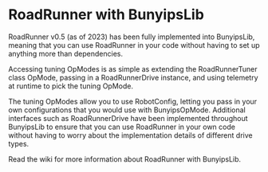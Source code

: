 # RoadRunner with BunyipsLib

RoadRunner v0.5 (as of 2023) has been fully implemented into BunyipsLib, meaning that you can use RoadRunner in your code
without having to set up anything more than dependencies.<br>

Accessing tuning OpModes is as simple as extending the RoadRunnerTuner class OpMode, passing in a RoadRunnerDrive instance,
and using telemetry at runtime to pick the tuning OpMode.<br>

The tuning OpModes allow you to use RobotConfig, letting you pass in your own configurations
that you would use with BunyipsOpMode. Additional interfaces such as RoadRunnerDrive have been
implemented throughout BunyipsLib to ensure that you can use RoadRunner in your own code without
having to worry about the implementation details of different drive types.<br>

Read the wiki for more information about RoadRunner with BunyipsLib.
